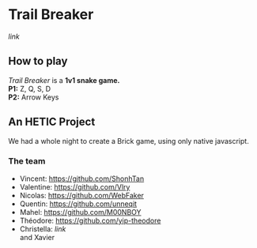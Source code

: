 # Trail Breaker

*link*

## How to play
*Trail Breaker* is a **1v1 snake game.**  
**P1:** Z, Q, S, D  
**P2:** Arrow Keys  

## An HETIC Project
We had a whole night to create a Brick game, using only native javascript.

### The team
* Vincent: https://github.com/ShonhTan
* Valentine: https://github.com/Vlry
* Nicolas: https://github.com/WebFaker
* Quentin: https://github.com/unneqit
* Mahel: https://github.com/M00NBOY
* Théodore: https://github.com/yip-theodore
* Christella: *link*  
and Xavier
